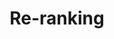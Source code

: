 ---
title: "Re-ranking"

categories: ['']

tags: ['Re-ranking']

arabic: ['إعادة الترتيب']

publishers: ['معجم مصطلحات التعلم الآلي والتعلم العميق وعلم البيانات']

types: "word"

slug: ""
---